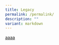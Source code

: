 ```yaml
---
title: Legacy
permalink: /permalink/
description: ""
variant: markdown
---
```

[aaaa](/files/Infographics%20-%20Smart%20Nation%20Today%20and%20Beyond%20(COS%20Infographics%202023).pdf)

